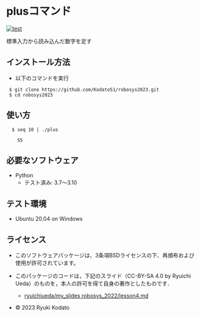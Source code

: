 # plusコマンド
[![test](https://github.com/Kodato51/robosys2023/actions/workflows/test.yml/badge.svg)](https://github.com/Kodato51/robosys2023/actions/workflows/test.yml)

標準入力から読み込んだ数字を足す

## インストール方法
* 以下のコマンドを実行
```
 $ git clone https://github.com/Kodato51/robosys2023.git
 $ cd robosys2023
```

## 使い方
```
  $ seq 10 | ./plus
    
    55
```
## 必要なソフトウェア
* Python
  * テスト済み: 3.7～3.10

## テスト環境
* Ubuntu 20.04 on Windows


## ライセンス

* このソフトウェアパッケージは、3条項BSDライセンスの下、再頒布および使用が許可されています。

* このパッケージのコードは，下記のスライド（CC-BY-SA 4.0 by Ryuichi Ueda）のものを，本人の許可を得て自身の著作としたものです．
    * [ryuichiueda/my_slides robosys_2022/lesson4.md](https://github.com/ryuichiueda/my_slides/tree/master/robosys_2022/lesson4.md)

* © 2023 Ryuki Kodato
